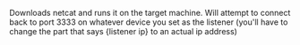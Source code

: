 Downloads netcat and runs it on the target machine.  Will attempt to connect back to port 3333 on whatever device you set as the listener (you'll have to change the part that says {listener ip} to an actual ip address)
